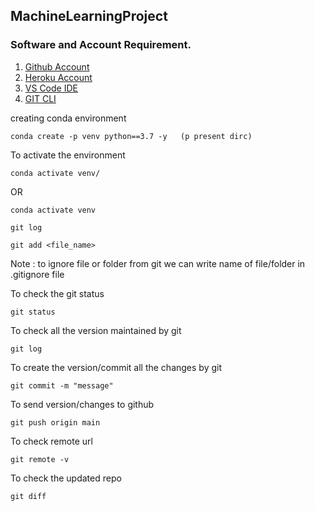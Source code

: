 ## MachineLearningProject

### Software and Account Requirement.

1. [Github Account](https://github.com/)
2. [Heroku Account](https://id.heroku.com/login)
3. [VS Code IDE](https://code.visualstudio.com/download)
4. [GIT CLI](https://git-scm.com/downloads)

creating  conda environment 
```
conda create -p venv python==3.7 -y   (p present dirc)
```
To activate the environment
```
conda activate venv/
```
OR
```
conda activate venv
```

```
git log
```

```
git add <file_name>
```

Note : to ignore file or folder from git we can write name of file/folder in .gitignore file

To check the git status 
```
git status
```
To check all the version maintained by git
```
git log
```

To create the version/commit all the changes by git 
```
git commit -m "message"
```
To send version/changes to github
```
git push origin main
```

To check remote url 

```
git remote -v
```
To check the updated repo 

```
git diff
```
